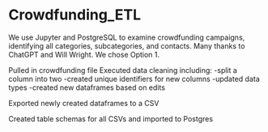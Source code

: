 # Crowdfunding_ETL
We use Jupyter and PostgreSQL to examine crowdfunding campaigns, identifying all categories, subcategories, and contacts.
Many thanks to ChatGPT and Will Wright. We chose Option 1.

Pulled in crowdfunding file Executed data cleaning including: -split a column into two -created unique identifiers for new columns -updated data types -created new dataframes based on edits

Exported newly created dataframes to a CSV

Created table schemas for all CSVs and imported to Postgres
